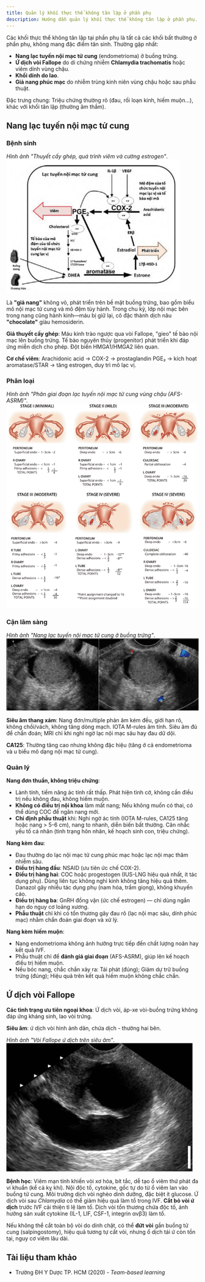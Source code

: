 ```yaml
---
title: Quản lý khối thực thể không tân lập ở phần phụ
description: Hướng dẫn quản lý khối thực thể không tân lập ở phần phụ.
---
```


Các khối thực thể không tân lập tại phần phụ là tất cả các khối bất thường ở phần phụ, không mang đặc điểm tân sinh. Thường gặp nhất:

- **Nang lạc tuyến nội mạc tử cung** (endometrioma) ở buồng trứng.
- **Ứ dịch vòi Fallope** do di chứng nhiễm **Chlamydia trachomatis** hoặc viêm dính vùng chậu.
- **Khối dính do lao**.
- **Giả nang phúc mạc** do nhiễm trùng kinh niên vùng chậu hoặc sau phẫu thuật.

Đặc trưng chung: Triệu chứng thường rõ (đau, rối loạn kinh, hiếm muộn...), khác với khối tân lập (thường âm thầm).

## Nang lạc tuyến nội mạc tử cung

### Bệnh sinh

_Hình ảnh "Thuyết cấy ghép, quá trình viêm và cường estrogen"_.
![Thuyết cấy ghép, quá trình viêm và cường estrogen](./_images/quan-ly-khoi-thuc-the-khong-tan-lap-phan-phu/thuyet-cay-ghep-qua-trinh-viem-va-cuong-estrogen.png)

Là **"giả nang"** không vỏ, phát triển trên bề mặt buồng trứng, bao gồm biểu mô nội mạc tử cung và mô đệm tùy hành. Trong chu kỳ, lớp nội mạc bên trong nang cũng hành kinh—máu bị giữ lại, cô đặc thành dịch nâu **"chocolate"** giàu hemosiderin.

**Giả thuyết cấy ghép**: Máu kinh trào ngược qua vòi Fallope, "gieo" tế bào nội mạc lên buồng trứng. Tế bào nguyên thủy (progenitor) phát triển khi đáp ứng miễn dịch cho phép. Đột biến HMGA1/HMGA2 liên quan.

**Cơ chế viêm**: Arachidonic acid → COX-2 → prostaglandin PGE₂ → kích hoạt aromatase/STAR → tăng estrogen, duy trì mô lạc vị.

### Phân loại

_Hình ảnh "Phân giai đoạn lạc tuyến nội mạc tử cung vùng chậu (AFS-ASRM)"_.
![Phân giai đoạn lạc tuyến nội mạc tử cung vùng chậu (AFS-ASRM)](./_images/quan-ly-khoi-thuc-the-khong-tan-lap-phan-phu/AFS-ASRM.png)

### Cận lâm sàng

_Hình ảnh "Nang lạc tuyến nội mạc tử cung ở buồng trứng"_.
![Nang lạc tuyến nội mạc tử cung ở buồng trứng](./_images/quan-ly-khoi-thuc-the-khong-tan-lap-phan-phu/nang-lac-tuyen-noi-mac-tu-cung-tren-sieu-am.png)

**Siêu âm thang xám**: Nang đơn/multiple phản âm kém đều, giới hạn rõ, không chồi/vách, không tăng dòng mạch. IOTA M-rules âm tính. Siêu âm đủ để chẩn đoán; MRI chỉ khi nghi ngờ lạc nội mạc sâu hay đau dữ dội.

**CA125**: Thường tăng cao nhưng không đặc hiệu (tăng ở cả endometrioma và u biểu mô dạng nội mạc tử cung).

### Quản lý

**Nang đơn thuần, không triệu chứng**:

- Lành tính, tiềm năng ác tính rất thấp. Phát hiện tình cờ, không cần điều trị nếu không đau, không hiếm muộn.
- **Không có điều trị nội khoa** làm mất nang; Nếu không muốn có thai, có thể dùng COC để ngăn nang mới.
- **Chỉ định phẫu thuật** khi: Nghi ngờ ác tính (IOTA M-rules, CA125 tăng hoặc nang > 5-6 cm), nang to nhanh, diễn biến bất thường. Cân nhắc yếu tố cá nhân (tình trạng hôn nhân, kế hoạch sinh con, triệu chứng).

**Nang kèm đau**:

- Đau thường do lạc nội mạc tử cung phúc mạc hoặc lạc nội mạc thâm nhiễm sâu.
- **Điều trị hàng đầu**: NSAID (ưu tiên ức chế COX-2).
- **Điều trị hàng hai**: COC hoặc progestogen (IUS-LNG hiệu quả nhất, ít tác dụng phụ). Dùng liên tục không nghỉ kinh không tăng hiệu quả thêm. Danazol gây nhiều tác dụng phụ (nam hóa, trầm giọng), không khuyến cáo.
- **Điều trị hàng ba**: GnRH đồng vận (ức chế estrogen) — chỉ dùng ngắn hạn do nguy cơ loãng xương.
- **Phẫu thuật** chỉ khi có tổn thương gây đau rõ (lạc nội mạc sâu, dính phúc mạc) nhằm chẩn đoán giai đoạn và xử lý.

**Nang kèm hiếm muộn**:

- Nang endometrioma không ảnh hưởng trực tiếp đến chất lượng noãn hay kết quả IVF.
- Phẫu thuật chỉ để **đánh giá giai đoạn** (AFS-ASRM), giúp lên kế hoạch điều trị hiếm muộn.
- Nếu bóc nang, chắc chắn xảy ra: Tái phát (đúng); Giảm dự trữ buồng trứng (đúng); Hiệu quả trên kết quả hiếm muộn không chắc chắn.

## Ứ dịch vòi Fallope

**Các tình trạng ưu tiên ngoại khoa**: Ứ dịch vòi, áp-xe vòi-buồng trứng không đáp ứng kháng sinh, lao vòi trứng.

**Siêu âm**: ứ dịch vòi hình ảnh dãn, chứa dịch - thường hai bên.

_Hình ảnh "Vòi Fallope ứ dịch trên siêu âm"_.
![Vòi Fallope ứ dịch trên siêu âm](./_images/quan-ly-khoi-thuc-the-khong-tan-lap-phan-phu/u-dich-voi-fallope-tren-sieu-am.png)

**Bệnh học**: Viêm mạn tính khiến vòi xơ hóa, bít tắc, dễ tạo ổ viêm thứ phát đa vi khuẩn (kể cả kỵ khí). Nội độc tố, cytokine, gốc tự do từ ổ viêm lan vào buồng tử cung. Môi trường dịch vòi nghèo dinh dưỡng, đặc biệt ít glucose. Ứ dịch vòi sau _Chlamydia_ có thể giảm hiệu quả làm tổ trong IVF. **Cắt bỏ vòi ứ dịch** trước IVF cải thiện tỉ lệ làm tổ. Dịch vòi tổn thương chứa độc tố, ảnh hưởng sản xuất cytokine (IL-1, LIF, CSF-1, integrin αvβ3) làm tổ.

Nếu không thể cắt toàn bộ vòi do dính chặt, có thể **đứt vòi** gần buồng tử cung (salpingostomy), hiệu quả tương tự cắt vòi, nhưng ổ dịch tái ứ còn tồn tại, nguy cơ viêm lâu dài.

## Tài liệu tham khảo

- Trường ĐH Y Dược TP. HCM (2020) - _Team-based learning_

